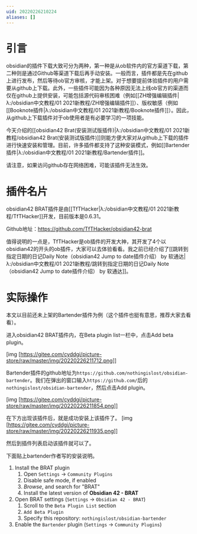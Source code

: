 ```yaml
---
uid: 20220226210224
aliases: []
---
```

# 引言
obsidian的插件下载大致可分为两种，第一种是从ob软件内的官方渠道下载，第二种则是通过Github等渠道下载后再手动安装。一般而言，插件都是先在github上进行发布，然后等待ob官方审核，才能上架。对于想要提前体验插件的用户需要从github上下载。此外，一些插件可能因为各种原因无法上线ob官方的渠道而仅在github上提供安装，可能包括源代码审核困难（例如[[ZH增强编辑插件|λ:/obsidian中文教程/01 2021新教程/ZH增强编辑插件]]）、版权敏感（例如[[Booknote插件|λ:/obsidian中文教程/01 2021新教程/Booknote插件]]）。因此，从github上下载插件对于ob使用者是有必要学习的一项技能。

今天介绍的[[obsidian42 Brat(安装测试版插件)|λ:/obsidian中文教程/01 2021新教程/obsidian42 Brat(安装测试版插件)]]则能方便大家对从github上下载的插件进行快速安装和管理。目前，许多插件都支持了这种安装模式，例如[[Bartender插件|λ:/obsidian中文教程/01 2021新教程/Bartender插件]]。

请注意，如果访问github存在网络困难，可能该插件无法生效。

# 插件名片
obsidian42 BRAT插件是由[[TfTHacker|λ:/obsidian中文教程/01 2021新教程/TfTHacker]]开发，目前版本是0.6.31。

Github地址：https://github.com/TfTHacker/obsidian42-brat

值得说明的一点是，TfTHacker是ob插件的开发大神，其开发了4个以obsidian42的开头的ob插件，大家可以去体验看看。我之前已经介绍了[[跳转到指定日期的日记Daily Note（obsidian42 Jump to date插件介绍） by 软通达|λ:/obsidian中文教程/01 2021新教程/跳转到指定日期的日记Daily Note（obsidian42 Jump to date插件介绍） by 软通达]]。

# 实际操作
本文以目前还未上架的Bartender插件为例（这个插件也挺有意思，推荐大家去看看）。

进入obsidian42 BRAT插件内，在Beta plugin list一栏中，点击Add beta plugin。

[img [https://gitee.com/cyddgi/picture-store/raw/master/img/20220226211712.png]]

Bartender插件的github地址为`https://github.com/nothingislost/obsidian-bartender`。我们在弹出的窗口输入`https://github.com/`后的`nothingislost/obsidian-bartender`，然后点击Add plugin。

[img [https://gitee.com/cyddgi/picture-store/raw/master/img/20220226211854.png]]

在下方出现该插件后，就是成功安装上该插件了。
[img [https://gitee.com/cyddgi/picture-store/raw/master/img/20220226211935.png]]

然后到插件列表启动该插件就可以了。

下面贴上bartender作者写的安装说明。

1.  Install the BRAT plugin
    1.  Open `Settings` -> `Community Plugins`
    2.  Disable safe mode, if enabled
    3.  _Browse_, and search for "BRAT"
    4.  Install the latest version of **Obsidian 42 - BRAT** 
2.  Open BRAT settings (`Settings` -> `Obsidian 42 - BRAT`)
    1.  Scroll to the `Beta Plugin List` section
    2.  `Add Beta Plugin`
    3.  Specify this repository: `nothingislost/obsidian-bartender`
3.  Enable the `Bartender` plugin (`Settings` -> `Community Plugins`)